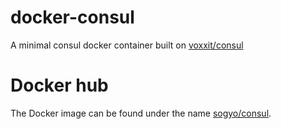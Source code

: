 # docker-consul
A minimal consul docker container built on [voxxit/consul](https://registry.hub.docker.com/u/voxxit/consul/dockerfile/)

# Docker hub
The Docker image can be found under the name [sogyo/consul](https://registry.hub.docker.com/u/sogyo/consul/).
